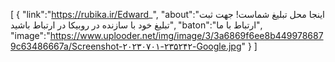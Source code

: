 [
{
"link":"https://rubika.ir/Edward_",
"about":"اینجا محل تبلیغ شماست!
جهت ثبت تبلیغ خود با سازنده در روبیکا در ارتباط باشید",
"baton":"ارتباط با ما",
"image":"https://www.uplooder.net/img/image/3/3a6869f6ee8b4499786879c63486667a/Screenshot-۲۰۲۳۰۷۰۱-۲۳۵۲۴۲-Google.jpg"
}
]
